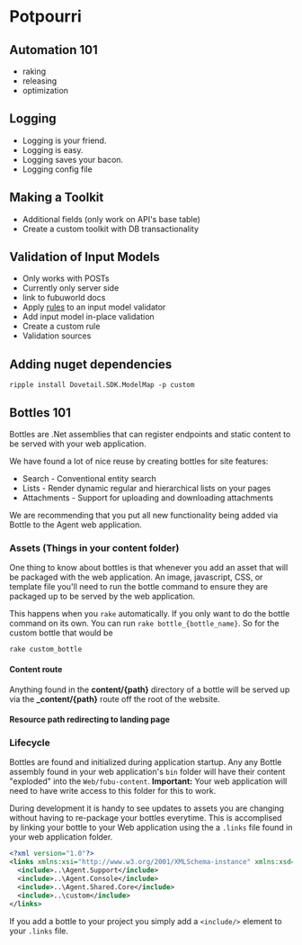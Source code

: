 # Potpourri 

## Automation 101

* raking 
* releasing
* optimization

## Logging

* Logging is your friend. 
* Logging is easy.
* Logging saves your bacon.
* Logging config file

## Making a Toolkit

* Additional fields (only work on API's base table)
* Create a custom toolkit with DB transactionality

## Validation of Input Models

* Only works with POSTs
* Currently only server side
* link to fubuworld docs
* Apply [rules](http://fubuworld.com/fubuvalidation/rules/) to an input model validator
* Add input model in-place validation
* Create a custom rule
* Validation sources

## Adding nuget dependencies

```
ripple install Dovetail.SDK.ModelMap -p custom
```

## Bottles 101

Bottles are .Net assemblies that can register endpoints and static content to be served with your web application. 

We have found a lot of nice reuse by creating bottles for site features:

* Search - Conventional entity search
* Lists - Render dynamic regular and hierarchical lists on your pages
* Attachments - Support for uploading and downloading attachments 

We are recommending that you put all new functionality being added via Bottle to the Agent web application. 

### Assets (Things in your content folder)

One thing to know about bottles is that whenever you add an asset that will be packaged with the web application. An image, javascript, CSS, or template file you'll need to run the bottle command to ensure they are packaged up to be served by the web application.

This happens when you `rake` automatically. If you only want to do the bottle command on its own. You can run `rake bottle_{bottle_name}`. So for the custom bottle that would be 

```
rake custom_bottle
```

#### Content route

Anything found in the **content/{path}** directory of a bottle will be served up via the **_content/{path}** route off the root of the website.


#### Resource path redirecting to landing page

### Lifecycle

Bottles are found and initialized during application startup. Any any Bottle assembly found in your web application's `bin` folder will have their content "exploded" into the `Web/fubu-content`. **Important:** Your web application will need to have write access to this folder for this to work.

During development it is handy to see updates to assets you are changing without having to re-package your bottles everytime. This is accomplised by linking your bottle to your Web application using the a `.links` file found in your web application folder. 

```xml
<?xml version="1.0"?>
<links xmlns:xsi="http://www.w3.org/2001/XMLSchema-instance" xmlns:xsd="http://www.w3.org/2001/XMLSchema">
  <include>..\Agent.Support</include>
  <include>..\Agent.Console</include>
  <include>..\Agent.Shared.Core</include>
  <include>..\custom</include>
</links>
```

If you add a bottle to your project you simply add a `<include/>` element to your `.links` file.
